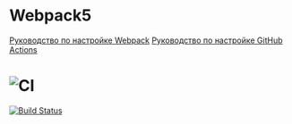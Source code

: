 # Webpack5

[Руководство по настройке Webpack](https://webpack.js.org/guides/)
[Руководство по настройке GitHub Actions](https://docs.github.com/en/actions/quickstart)

# ![CI](https://github.com/Ludiamen/10-ahj-code/actions/workflows/web.yml/badge.svg)


[![Build Status](https://github.com/Ludiamen/10-ahj-code/actions/workflows/web.yml/badge.svg)](https://github.com/Ludiamen/10-ahj-code/actions/workflows/web.yml)
